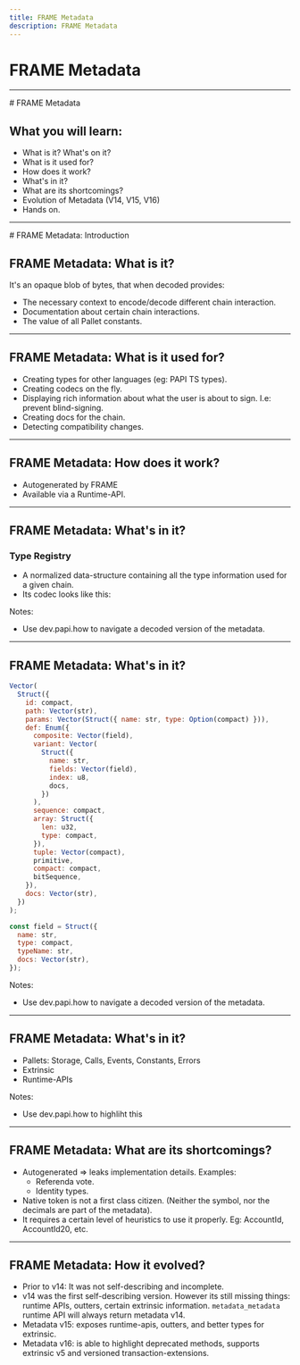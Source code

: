 ```yaml
---
title: FRAME Metadata
description: FRAME Metadata
---
```


# FRAME Metadata

---

# FRAME Metadata

## What you will learn:

- What is it? What's on it?<!-- .element: class="fragment" -->
- What is it used for?<!-- .element: class="fragment" -->
- How does it work?<!-- .element: class="fragment" -->
- What's in it?<!-- .element: class="fragment" -->
- What are its shortcomings?<!-- .element: class="fragment" -->
- Evolution of Metadata (V14, V15, V16)<!-- .element: class="fragment" -->
- Hands on.<!-- .element: class="fragment" -->

---

# FRAME Metadata: Introduction

## FRAME Metadata: What is it?

It's an opaque blob of bytes, that when decoded provides:

- The necessary context to encode/decode different chain interaction.<!-- .element: class="fragment" -->
- Documentation about certain chain interactions.<!-- .element: class="fragment" -->
- The value of all Pallet constants.<!-- .element: class="fragment" -->

---

## FRAME Metadata: What is it used for?

- Creating types for other languages (eg: PAPI TS types).<!-- .element: class="fragment" -->
- Creating codecs on the fly.<!-- .element: class="fragment" -->
- Displaying rich information about what the user is about to sign. I.e: prevent blind-signing.<!-- .element: class="fragment" -->
- Creating docs for the chain.<!-- .element: class="fragment" -->
- Detecting compatibility changes.<!-- .element: class="fragment" -->

---

## FRAME Metadata: How does it work?

- Autogenerated by FRAME<!-- .element: class="fragment" -->
- Available via a Runtime-API.<!-- .element: class="fragment" -->

---

## FRAME Metadata: What's in it?

### Type Registry

- A normalized data-structure containing all the type information used for a given chain.<!-- .element: class="fragment" -->
- Its codec looks like this:<!-- .element: class="fragment" -->

Notes:

- Use dev.papi.how to navigate a decoded version of the metadata.

---

## FRAME Metadata: What's in it?

```js
Vector(
  Struct({
    id: compact,
    path: Vector(str),
    params: Vector(Struct({ name: str, type: Option(compact) })),
    def: Enum({
      composite: Vector(field),
      variant: Vector(
        Struct({
          name: str,
          fields: Vector(field),
          index: u8,
          docs,
        })
      ),
      sequence: compact,
      array: Struct({
        len: u32,
        type: compact,
      }),
      tuple: Vector(compact),
      primitive,
      compact: compact,
      bitSequence,
    }),
    docs: Vector(str),
  })
);

const field = Struct({
  name: str,
  type: compact,
  typeName: str,
  docs: Vector(str),
});
```

Notes:

- Use dev.papi.how to navigate a decoded version of the metadata.

---

## FRAME Metadata: What's in it?

- Pallets: Storage, Calls, Events, Constants, Errors<!-- .element: class="fragment" -->
- Extrinsic<!-- .element: class="fragment" -->
- Runtime-APIs<!-- .element: class="fragment" -->

Notes:

- Use dev.papi.how to highliht this

---

## FRAME Metadata: What are its shortcomings?

- Autogenerated => leaks implementation details. Examples:<!-- .element: class="fragment" -->
  - Referenda vote.
  - Identity types.
- Native token is not a first class citizen. (Neither the symbol, nor the decimals are part of the metadata).<!-- .element: class="fragment" -->
- It requires a certain level of heuristics to use it properly. Eg: AccountId, AccountId20, etc.<!-- .element: class="fragment" -->

---

## FRAME Metadata: How it evolved?

- Prior to v14: It was not self-describing and incomplete.<!-- .element: class="fragment" -->
- v14 was the first self-describing version. However its still missing things: runtime APIs, outters, certain extrinsic<!-- .element: class="fragment" -->
  information. `metadata_metadata` runtime API will always return metadata v14.
- Metadata v15: exposes runtime-apis, outters, and better types for extrinsic.<!-- .element: class="fragment" -->
- Metadata v16: is able to highlight deprecated methods, supports extrinsic v5 and versioned transaction-extensions.<!-- .element: class="fragment" -->
